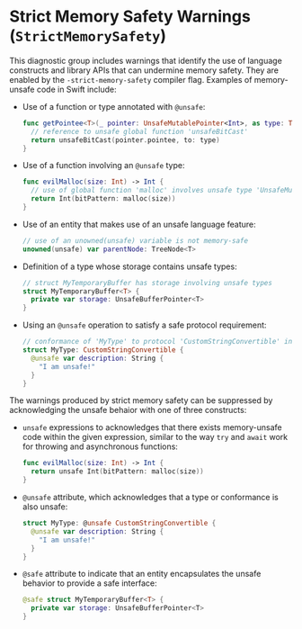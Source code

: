 # Strict Memory Safety Warnings (`StrictMemorySafety`)


This diagnostic group includes warnings that identify the use of language constructs and library APIs that can undermine memory safety. They are enabled by the `-strict-memory-safety` compiler flag. Examples of memory-unsafe code in Swift include:

- Use of a function or type annotated with `@unsafe`:
  ```swift
  func getPointee<T>(_ pointer: UnsafeMutablePointer<Int>, as type: T.Type) -> T {
    // reference to unsafe global function 'unsafeBitCast'
    return unsafeBitCast(pointer.pointee, to: type)
  }
  ```
- Use of a function involving an `@unsafe` type:
  ```swift
  func evilMalloc(size: Int) -> Int {
    // use of global function 'malloc' involves unsafe type 'UnsafeMutableRawPointer'
    return Int(bitPattern: malloc(size))
  }
  ```

- Use of an entity that makes use of an unsafe language feature:

  ```swift
  // use of an unowned(unsafe) variable is not memory-safe
  unowned(unsafe) var parentNode: TreeNode<T>
  ```

- Definition of a type whose storage contains unsafe types:
  ```swift
  // struct MyTemporaryBuffer has storage involving unsafe types
  struct MyTemporaryBuffer<T> {
    private var storage: UnsafeBufferPointer<T>
  }
  ```

- Using an `@unsafe` operation to satisfy a safe protocol requirement:
  ```swift
  // conformance of 'MyType' to protocol 'CustomStringConvertible' involves unsafe code
  struct MyType: CustomStringConvertible {
    @unsafe var description: String {
      "I am unsafe!"
    }
  }
  ```

The warnings produced by strict memory safety can be suppressed by acknowledging the unsafe behaior with one of three constructs:

* `unsafe` expressions to acknowledges that there exists memory-unsafe code within the given expression, similar to the way `try` and `await` work for throwing and asynchronous functions:

  ```swift
  func evilMalloc(size: Int) -> Int {
    return unsafe Int(bitPattern: malloc(size))
  }
  ```

* `@unsafe` attribute, which acknowledges that a type or conformance is also unsafe:

  ```swift
  struct MyType: @unsafe CustomStringConvertible {
    @unsafe var description: String {
      "I am unsafe!"
    }
  }
  ```

* `@safe` attribute to indicate that an entity encapsulates the unsafe behavior to provide a safe interface:

  ```swift
  @safe struct MyTemporaryBuffer<T> {
    private var storage: UnsafeBufferPointer<T>
  }
  ```